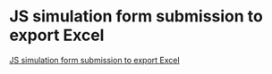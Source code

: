 # JS simulation form submission to export Excel
[JS simulation form submission to export Excel](https://aiwithcloud.com/2022/09/15/js_simulation_form_submission_to_export_excel/)